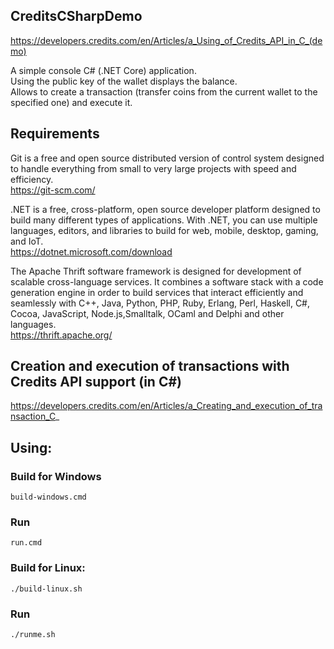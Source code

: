 ## CreditsCSharpDemo
https://developers.credits.com/en/Articles/a_Using_of_Credits_API_in_C_(demo)

A simple console C# (.NET Core) application.<br>
Using the public key of the wallet displays the balance.<br>
Allows to create a transaction (transfer coins from the current wallet to the specified one) and execute it.

## Requirements

Git is a free and open source distributed version of control system designed to handle everything from small to very large projects with speed and efficiency.<br>
https://git-scm.com/

.NET is a free, cross-platform, open source developer platform designed to build many different types of applications. With .NET, you can use multiple languages, editors, and libraries to build for web, mobile, desktop, gaming, and IoT.<br>
https://dotnet.microsoft.com/download

The Apache Thrift software framework is designed for development of scalable cross-language services. It combines a software stack with a code generation engine in order to build services that interact efficiently and seamlessly with C++, Java, Python, PHP, Ruby, Erlang, Perl, Haskell, C#, Cocoa, JavaScript, Node.js,Smalltalk, OCaml and Delphi and other languages.<br>
https://thrift.apache.org/

## Creation and execution of transactions with Credits API support (in C#)
https://developers.credits.com/en/Articles/a_Creating_and_execution_of_transaction_C_

## Using:
### Build for Windows
```shell
build-windows.cmd
```
### Run
```shell
run.cmd
```

### Build for Linux:
```shell
./build-linux.sh
```
### Run
```shell
./runme.sh
```